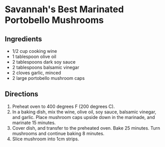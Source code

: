 # Savannah's Best Marinated Portobello Mushrooms

## Ingredients

* 1/2 cup cooking wine
* 1 tablespoon olive oil
* 2 tablespoons dark soy sauce
* 2 tablespoons balsamic vinegar
* 2 cloves garlic, minced
* 2 large portobello mushroom caps

## Directions

1. Preheat oven to 400 degrees F (200 degrees C).
2. In a baking dish, mix the wine, olive oil, soy sauce, balsamic vinegar, and garlic. Place mushroom caps upside down in the marinade, and marinate 15 minutes.
3. Cover dish, and transfer to the preheated oven. Bake 25 minutes. Turn mushrooms and continue baking 8 minutes.
4. Slice mushroom into 1cm strips.
